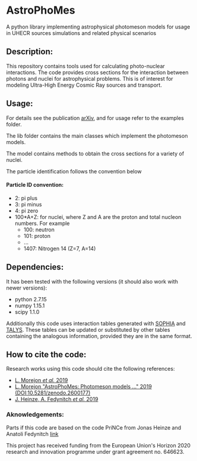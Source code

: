 # AstroPhoMes

A python library implementing astrophysical photomeson models for usage in UHECR sources simulations and related physical scenarios

## Description:

This repository contains tools used for calculating photo-nuclear interactions.
The code provides cross sections for the interaction between photons and nuclei for astrophysical problems.
This is of interest for modeling Ultra-High Energy Cosmic Ray sources and transport.

## Usage:

For details see the publication [arXiv](https://arxiv.org/abs/1904.07999), and for usage refer to the examples folder.

The lib folder contains the main classes which implement the photomeson models.

The model contains methods to obtain the cross sections for a variety of nuclei. 

The particle identification follows the convention below

#### Particle ID convention:

- 2: pi plus
- 3: pi minus
- 4: pi zero
- 100\*A+Z: for nuclei, where Z and A are the proton and total nucleon numbers. For example
	- 100: neutron
	- 101: proton
	- ...
	- 1407: Nitrogen 14 (Z=7, A=14)

## Dependencies:

It has been tested with the following versions (it should also work with newer versions):
- python 2.7.15
- numpy 1.15.1
- scipy 1.1.0

Additionally this code uses interaction tables generated with [SOPHIA](https://www.uibk.ac.at/projects/he-cosmic-sources/tools/sophia/index.html.en) and [TALYS](http://www.talys.eu). These tables can be updated or substituted by other tables containing the analogous information, provided they are in the same format.

## How to cite the code:

Research works using this code should cite the following references:
 - [L. Morejon *et al.* 2019](https://arxiv.org/abs/1904.07999)
 - [L. Morejon "AstroPhoMes: Photomeson models ..." 2019 (DOI:10.5281/zenodo.2600177)](https://doi.org/10.5281/zenodo.2600177)
 - [J. Heinze, A. Fedynitch *et al.* 2019](https://arxiv.org/abs/1901.03338)

### Aknowledgements:
Parts if this code are based on the code PriNCe from Jonas Heinze and Anatoli Fedynitch [link](https://arxiv.org/abs/1901.03338)

This project has received funding from the European Union's Horizon 2020 research and innovation programme under grant agreement no. 646623.
